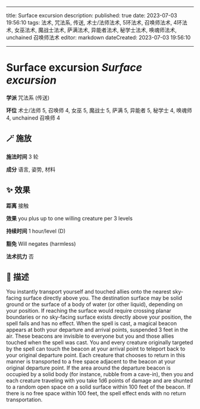 
---
title: Surface excursion
description: 
published: true
date: 2023-07-03 19:56:10
tags: 法术, 咒法系, 传送, 术士/法师法术, 5环法术, 召唤师法术, 4环法术, 女巫法术, 魔战士法术, 萨满法术, 异能者法术, 秘学士法术, 唤魂师法术, unchained 召唤师法术
editor: markdown
dateCreated: 2023-07-03 19:56:10

---

# **Surface excursion** *Surface excursion*

**学派** 咒法系 (传送) 

**环位** 术士/法师 5, 召唤师 4, 女巫 5, 魔战士 5, 萨满 5, 异能者 5, 秘学士 4, 唤魂师 4, unchained 召唤师 4

## 🪄 施放

**施法时间** 3 轮

**成分** 语言, 姿势, 材料

## ✨ 效果  

**距离** 接触 

**效果** you plus up to one willing creature per 3 levels 

**持续时间** 1 hour/level (D) 

**豁免** Will negates (harmless)

**法术抗力** 否

## 📖 描述

You instantly transport yourself and touched allies onto the nearest sky-facing surface directly above you. The destination surface may be solid ground or the surface of a body of water (or other liquid), depending on your position. If reaching the surface would require crossing planar boundaries or no sky-facing surface exists directly above your position, the spell fails and has no effect.  When the spell is cast, a magical beacon appears at both your departure and arrival points, suspended 3 feet in the air. These beacons are invisible to everyone but you and those allies touched when the spell was cast. You and every creature originally targeted by the spell can touch the beacon at your arrival point to teleport back to your original departure point. Each creature that chooses to return in this manner is transported to a free space adjacent to the beacon at your original departure point. If the area around the departure beacon is occupied by a solid body (for instance, rubble from a cave-in), then you and each creature traveling with you take 1d6 points of damage and are shunted to a random open space on a solid surface within 100 feet of the beacon. If there is no free space within 100 feet, the spell effect ends with no return transportation.
    